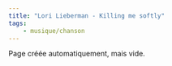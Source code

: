 ```yaml
---
title: "Lori Lieberman - Killing me softly"
tags:
    - musique/chanson
---
```


Page créée automatiquement, mais vide.
